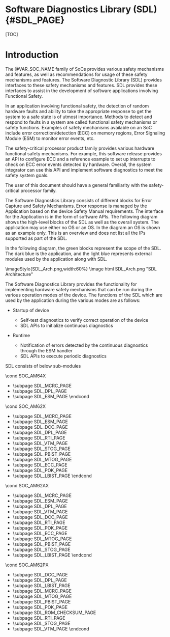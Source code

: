 # Software Diagnostics Library (SDL) {#SDL_PAGE}

[TOC]

# Introduction

The @VAR_SOC_NAME family of SoCs provides various safety mechanisms and features, as well as recommendations for usage of these safety mechanisms and features. The Software Diagnostic Library (SDL) provides interfaces to these safety mechanisms and features. SDL provides these interfaces to assist in the development of software applications involving Functional Safety.

In an application involving functional safety, the detection of random hardware faults and ability to take the appropriate response to get the system to a safe state is of utmost importance. Methods to detect and respond to faults in a system are called functional safety mechanisms or safety functions. Examples of safety mechanisms available on an SoC include error correction/detection (ECC) on memory regions, Error Signaling Module (ESM) to monitor error events, etc.

The safety-critical processor product family provides various hardware functional safety mechanisms. For example, this software release provides an API to configure ECC and a reference example to set up interrupts to check on ECC error events detected by hardware. Overall, the system integrator can use this API and implement software diagnostics to meet the safety system goals.

The user of this document should have a general familiarity with the safety-critical processor family.

The Software Diagnostics Library consists of different blocks for Error Capture and Safety Mechanisms. Error response is managed by the Application based on the device Safety Manual requirements. The interface for the Application is in the form of software APIs. The following diagram shows the high-level blocks of the SDL as well as the overall system. The application may use either no OS or an OS. In the diagram an OS is shown as an example only. This is an overview and does not list all the IPs supported as part of the SDL.

In the following diagram, the green blocks represent the scope of the SDL. The dark blue is the application, and the light blue represents external modules used by the application along with SDL.

\imageStyle{SDL_Arch.png,width:60%}
\image html SDL_Arch.png "SDL Architecture"

The Software Diagnostics Library provides the functionality for implementing hardware safety mechanisms that can be run during the various operation modes of the device. The functions of the SDL which are used by the application during the various modes are as follows:

- Startup of device
	- Self-test diagnostics to verify correct operation of the device
	- SDL APIs to initialize continuous diagnostics

- Runtime
	- Notification of errors detected by the continuous diagnostics through the ESM handler
	- SDL APIs to execute periodic diagnostics

SDL consists of below sub-modules

\cond SOC_AM64X
- \subpage SDL_MCRC_PAGE
- \subpage SDL_DPL_PAGE
- \subpage SDL_ESM_PAGE
\endcond

\cond SOC_AM62X
- \subpage SDL_MCRC_PAGE
- \subpage SDL_ESM_PAGE
- \subpage SDL_DCC_PAGE
- \subpage SDL_DPL_PAGE
- \subpage SDL_RTI_PAGE
- \subpage SDL_VTM_PAGE
- \subpage SDL_STOG_PAGE
- \subpage SDL_PBIST_PAGE
- \subpage SDL_MTOG_PAGE
- \subpage SDL_ECC_PAGE
- \subpage SDL_POK_PAGE
- \subpage SDL_LBIST_PAGE
\endcond

\cond SOC_AM62AX
- \subpage SDL_MCRC_PAGE
- \subpage SDL_ESM_PAGE
- \subpage SDL_DPL_PAGE
- \subpage SDL_VTM_PAGE
- \subpage SDL_DCC_PAGE
- \subpage SDL_RTI_PAGE
- \subpage SDL_POK_PAGE
- \subpage SDL_ECC_PAGE
- \subpage SDL_MTOG_PAGE
- \subpage SDL_PBIST_PAGE
- \subpage SDL_STOG_PAGE
- \subpage SDL_LBIST_PAGE
\endcond

\cond SOC_AM62PX
- \subpage SDL_DCC_PAGE
- \subpage SDL_DPL_PAGE
- \subpage SDL_LBIST_PAGE
- \subpage SDL_MCRC_PAGE
- \subpage SDL_MTOG_PAGE
- \subpage SDL_PBIST_PAGE
- \subpage SDL_POK_PAGE
- \subpage SDL_ROM_CHECKSUM_PAGE
- \subpage SDL_RTI_PAGE
- \subpage SDL_STOG_PAGE
- \subpage SDL_VTM_PAGE
\endcond
